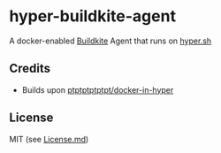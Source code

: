 # hyper-buildkite-agent

A docker-enabled [Buildkite](https://buildkite.com/) Agent that runs on [hyper.sh](https://hyper.sh/)

## Credits

* Builds upon [ptptptptptpt/docker-in-hyper](https://github.com/ptptptptptpt/docker-in-hyper)

## License

MIT (see [License.md](License.md))